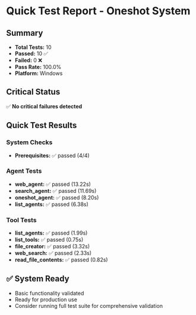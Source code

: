 
# Quick Test Report - Oneshot System

## Summary
- **Total Tests:** 10
- **Passed:** 10 ✅
- **Failed:** 0 ❌
- **Pass Rate:** 100.0%
- **Platform:** Windows

## Critical Status
✅ **No critical failures detected**

## Quick Test Results

### System Checks
- **Prerequisites:** ✅ passed (4/4)

### Agent Tests
- **web_agent:** ✅ passed (13.22s)
- **search_agent:** ✅ passed (11.69s)
- **oneshot_agent:** ✅ passed (8.20s)
- **list_agents:** ✅ passed (6.38s)

### Tool Tests
- **list_agents:** ✅ passed (1.99s)
- **list_tools:** ✅ passed (0.75s)
- **file_creator:** ✅ passed (3.32s)
- **web_search:** ✅ passed (2.33s)
- **read_file_contents:** ✅ passed (0.82s)

## ✅ System Ready
- Basic functionality validated
- Ready for production use
- Consider running full test suite for comprehensive validation
